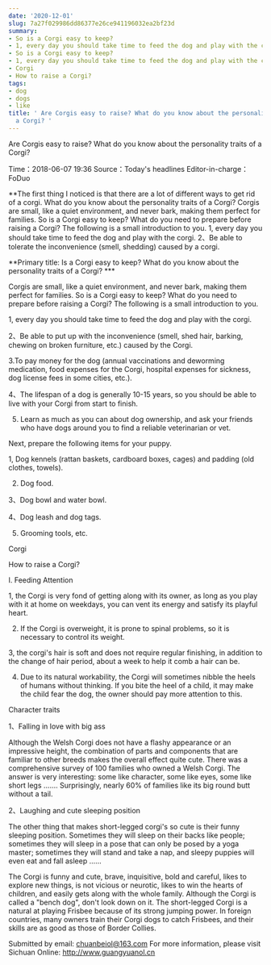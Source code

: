 ```yaml
---
date: '2020-12-01'
slug: 7a27f029986dd86377e26ce941196032ea2bf23d
summary:
- So is a Corgi easy to keep?
- 1, every day you should take time to feed the dog and play with the corgi.
- So is a Corgi easy to keep?
- 1, every day you should take time to feed the dog and play with the corgi.
- Corgi
- How to raise a Corgi?
tags:
- dog
- dogs
- like
title: ' Are Corgis easy to raise? What do you know about the personality traits of
  a Corgi? '
---
```


 Are Corgis easy to raise? What do you know about the personality traits of a Corgi?

Time：2018-06-07 19:36 Source：Today's headlines Editor-in-charge：FoDuo

**The first thing I noticed is that there are a lot of different ways to get rid of a corgi. What do you know about the personality traits of a Corgi?
Corgis are small, like a quiet environment, and never bark, making them perfect for families. So is a Corgi easy to keep? What do you need to prepare before raising a Corgi? The following is a small introduction to you.
1, every day you should take time to feed the dog and play with the corgi. 2、Be able to tolerate the inconvenience (smell, shedding) caused by a corgi.

**Primary title: Is a Corgi easy to keep? What do you know about the personality traits of a Corgi? ***

Corgis are small, like a quiet environment, and never bark, making them perfect for families. So is a Corgi easy to keep? What do you need to prepare before raising a Corgi? The following is a small introduction to you.

1, every day you should take time to feed the dog and play with the corgi.

2、Be able to put up with the inconvenience (smell, shed hair, barking, chewing on broken furniture, etc.) caused by the Corgi.

3.To pay money for the dog (annual vaccinations and deworming medication, food expenses for the Corgi, hospital expenses for sickness, dog license fees in some cities, etc.).

4、The lifespan of a dog is generally 10-15 years, so you should be able to live with your Corgi from start to finish.

5) Learn as much as you can about dog ownership, and ask your friends who have dogs around you to find a reliable veterinarian or vet.

Next, prepare the following items for your puppy.

1, Dog kennels (rattan baskets, cardboard boxes, cages) and padding (old clothes, towels).

2. Dog food.

3、Dog bowl and water bowl.

4、Dog leash and dog tags.

5. Grooming tools, etc.

Corgi

How to raise a Corgi?

I. Feeding Attention

1, the Corgi is very fond of getting along with its owner, as long as you play with it at home on weekdays, you can vent its energy and satisfy its playful heart.

2. If the Corgi is overweight, it is prone to spinal problems, so it is necessary to control its weight.

3, the corgi's hair is soft and does not require regular finishing, in addition to the change of hair period, about a week to help it comb a hair can be.

4. Due to its natural workability, the Corgi will sometimes nibble the heels of humans without thinking. If you bite the heel of a child, it may make the child fear the dog, the owner should pay more attention to this.

Character traits

1、Falling in love with big ass

Although the Welsh Corgi does not have a flashy appearance or an impressive height, the combination of parts and components that are familiar to other breeds makes the overall effect quite cute. There was a comprehensive survey of 100 families who owned a Welsh Corgi. The answer is very interesting: some like character, some like eyes, some like short legs ....... Surprisingly, nearly 60% of families like its big round butt without a tail.

2、Laughing and cute sleeping position

The other thing that makes short-legged corgi's so cute is their funny sleeping position. Sometimes they will sleep on their backs like people; sometimes they will sleep in a pose that can only be posed by a yoga master; sometimes they will stand and take a nap, and sleepy puppies will even eat and fall asleep ......

The Corgi is funny and cute, brave, inquisitive, bold and careful, likes to explore new things, is not vicious or neurotic, likes to win the hearts of children, and easily gets along with the whole family. Although the Corgi is called a "bench dog", don't look down on it. The short-legged Corgi is a natural at playing Frisbee because of its strong jumping power. In foreign countries, many owners train their Corgi dogs to catch Frisbees, and their skills are as good as those of Border Collies.

Submitted by email: chuanbeiol@163.com For more information, please visit Sichuan Online: http://www.guangyuanol.cn

 
        